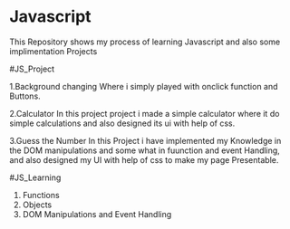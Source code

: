 # Javascript
This Repository shows my process of learning Javascript and also some implimentation  Projects

#JS_Project

1.Background changing
  Where i simply played with onclick function and Buttons.
  
2.Calculator
   In this project project i made a simple calculator where it do simple calculations and also designed its ui with  help of css.
   
3.Guess the Number 
  In this Project i have implemented my Knowledge in the DOM manipulations and some what in fuunction and event Handling, and also designed my UI with help of css to make my page Presentable.


#JS_Learning
1. Functions
2. Objects
3. DOM Manipulations and Event Handling
